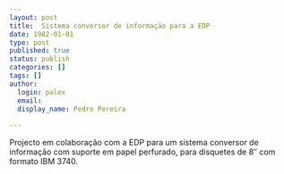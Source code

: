 ```yaml
---
layout: post
title:  Sistema conversor de informação para a EDP
date: 1982-01-01
type: post
published: true
status: publish
categories: []
tags: []
author:
  login: palex
  email: 
  display_name: Pedro Pereira
  
---
```


Projecto em colaboração com a EDP para um sistema conversor de informação com
suporte em papel perfurado, para disquetes de 8″ com formato IBM 3740.